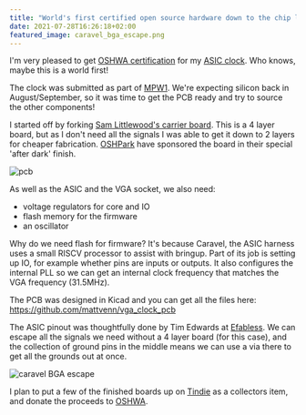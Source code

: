 ```yaml
---
title: "World's first certified open source hardware down to the chip level?"
date: 2021-07-28T16:26:18+02:00
featured_image: caravel_bga_escape.png
---
```


I'm very pleased to get [OSHWA certification](https://certification.oshwa.org/es000023.html) for my [ASIC clock](https://www.zerotoasiccourse.com/post/vga_clock/). 
Who knows, maybe this is a world first!

The clock was submitted as part of [MPW1](/post/asic_submitted). We're expecting silicon back in August/September, so it was time to get the PCB ready
and try to source the other components!

I started off by forking [Sam Littlewood's carrier board](https://github.com/samlittlewood/caravel_carrier). This is a 4 layer board, but as I don't need
all the signals I was able to get it down to 2 layers for cheaper fabrication. [OSHPark](https://oshpark.com) have sponsored the board in their special 'after dark' finish.

![pcb](/vga_pcb.png)

As well as the ASIC and the VGA socket, we also need:

* voltage regulators for core and IO
* flash memory for the firmware
* an oscillator

Why do we need flash for firmware? It's because Caravel, the ASIC harness uses a small RISCV processor to assist with bringup. Part of its job is setting up IO, for example
whether pins are inputs or outputs. It also configures the internal PLL so we can get an internal clock frequency that matches the VGA frequency (31.5MHz).

The PCB was designed in Kicad and you can get all the files here: https://github.com/mattvenn/vga_clock_pcb

The ASIC pinout was thoughtfully done by Tim Edwards at [Efabless](https://efabless.com). We can escape all the signals we need without a 4 layer board (for this case), and the
collection of ground pins in the middle means we can use a via there to get all the grounds out at once.

![caravel BGA escape](/caravel_bga_escape.png)

I plan to put a few of the finished boards up on [Tindie](https://tindie.com) as a collectors item, and donate the proceeds to [OSHWA](https://oshwa.org).
